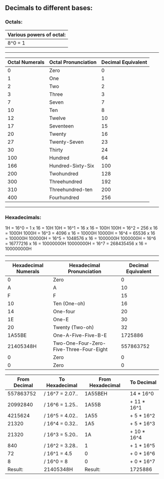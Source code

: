 
## Decimals to different bases:

### Octals:
| Various powers of octal: |
|--|
| 8^0 = 1 | 8^1 = 8 | 8^2 = 64 | 8^3 = 512 | 8^4 = 4096 | 8^5 = 32768 | 8^6 = 262144 |

-----

| Octal Numerals | Octal Pronunciation | Decimal Equivalent |
| ---- | ---- | ---- |
| 0 | Zero | 0 |
| 1 | One | 1 |
| 2 | Two | 2 |
| 3 | Three | 3 |
| 7 | Seven | 7 |
| 10 | Ten | 8 |
| 12 | Twelve | 10 |
| 17 | Seventeen | 15 |
| 20 | Twenty | 16 |
| 27 | Twenty-Seven | 23 |
| 30 | Thirty | 24 |
| 100 | Hundred | 64 |
| 166 | Hundred-Sixty-Six | 100 |
| 200 | Twohundred | 128 |
| 300 | Threehundred | 192 |
| 310 | Threehundred-ten | 200 |
| 400 | Fourhundred | 256 |

----
### Hexadecimals:

1H = 16^0 = 1 x 16 = 10H
10H = 16^1 = 16 x 16 = 100H
100H = 16^2 = 256 x 16 = 1000H
1000H = 16^3 = 4096 x 16 = 10000H
10000H = 16^4 = 65536 x 16 = 100000H
100000H = 16^5 = 1048576 x 16 = 1000000H
1000000H = 16^6 = 16777216 x 16 = 10000000H
10000000H = 16^7 = 268435456 x 16 = 100000000H

----

| Hexadecimal Numerals | Hexadecimal Pronunciation | Decimal Equivalent |
| --- | ----- | ----- |
| 0 | Zero | 0 |
| A | A | 10 |
| F | F | 15 |
| 10 | Ten (One-oh) | 16 |
| 14 | One-four | 20 |
| 1E | One-E | 30 |
| 20 | Twenty (Two-oh) | 32 |
| 1A55BE | One-A-Five-Five-B-E | 1725886 |
| 21405348H | Two-One-Four-Zero-Five-Three-Four-Eight | 557863752 |
| 0 | Zero | 0 |
| 0 | Zero | 0 |

| From Decimal | To Hexadecimal | From Hexadecimal | To Decimal |
|-----|----|----|----|
| 557863752 | / 16^7 = 2.07.. | 1A55BEH | 14 * 16^0 |
| 20992840 | / 16^6 = 1.25.. | 1A55B | + 11 * 16^1 |
| 4215624 | / 16^5 = 4.02.. | 1A55 | + 5 * 16^2 |
| 21320 | / 16^4 = 0.32.. | 1A5 | + 5 * 16^3 |
| 21320 | / 16^3 = 5.20.. | 1A | + 10 * 16^4 |
| 840 | / 16^2 = 3.28.. | 1 | + 1 * 16^5 |
| 72 | / 16^1 = 4.5 | 0 | + 0 * 16^6 |
| 8 | / 16^0 = 8 | 0 | + 0 * 16^7 |
| Result: | 21405348H | Result: | 1725886 |
